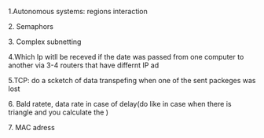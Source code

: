 1\.Autonomous systems: regions interaction

2\. Semaphors

3\. Complex subnetting

4\.Which Ip witll be receved if the date was passed from one computer to another via 3-4 routers that have differnt IP ad

5\.TCP: do a scketch of data transpefing when one of the sent packeges was lost

6\. Bald ratete, data rate in case of delay(do like in case when there is triangle and you calculate the )

7\. MAC adress